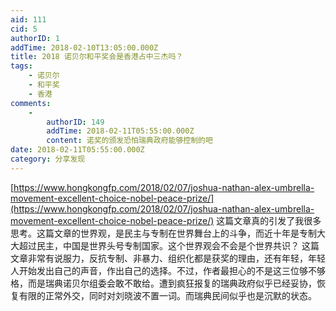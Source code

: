 ```yaml
---
aid: 111
cid: 5
authorID: 1
addTime: 2018-02-10T13:05:00.000Z
title: 2018 诺贝尔和平奖会是香港占中三杰吗？
tags:
    - 诺贝尔
    - 和平奖
    - 香港
comments:
    -
        authorID: 149
        addTime: 2018-02-11T05:55:00.000Z
        content: 诺奖的颁发恐怕瑞典政府能够控制的吧
date: 2018-02-11T05:55:00.000Z
category: 分享发现
---
```


[https://www.hongkongfp.com/2018/02/07/joshua-nathan-alex-umbrella-movement-excellent-choice-nobel-peace-prize/](https://www.hongkongfp.com/2018/02/07/joshua-nathan-alex-umbrella-movement-excellent-choice-nobel-peace-prize/) 这篇文章真的引发了我很多思考。这篇文章的世界观，是民主与专制在世界舞台上的斗争，而近十年是专制大大超过民主，中国是世界头号专制国家。这个世界观会不会是个世界共识？ 这篇文章非常有说服力，反抗专制、非暴力、组织化都是获奖的理由，还有年轻，年轻人开始发出自己的声音，作出自己的选择。不过，作者最担心的不是这三位够不够格，而是瑞典诺贝尔组委会敢不敢给。遭到疯狂报复的瑞典政府似乎已经妥协，恢复有限的正常外交，同时对刘晓波不置一词。而瑞典民间似乎也是沉默的状态。
